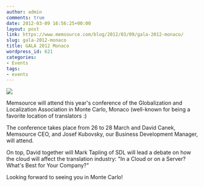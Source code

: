 ```yaml
---
author: admin
comments: true
date: 2012-03-09 16:56:25+00:00
layout: post
link: https://www.memsource.com/blog/2012/03/09/gala-2012-monaco/
slug: gala-2012-monaco
title: GALA 2012 Monaco
wordpress_id: 621
categories:
- Events
tags:
- events
---
```


[![](/wp-content/uploads/2012/03/gala-logo.jpg)](/wp-content/uploads/2012/03/gala-logo.jpg)

Memsource will attend this year's conference of the Globalization and Localization Association in Monte Carlo, Monaco (well-known for being a favorite location of translators :)<!-- more -->

The conference takes place from 26 to 28 March and David Canek, Memsource CEO, and Josef Kubovsky, our Business Development Manager, will attend.

On top, David together will Mark Tapling of SDL will lead a debate on how the cloud will affect the translation industry: "In a Cloud or on a Server? What's Best for Your Company?"

Looking forward to seeing you in Monte Carlo!
